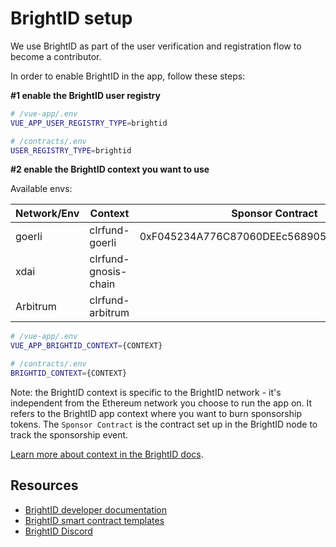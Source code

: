 # BrightID setup

We use BrightID as part of the user verification and registration flow to become a contributor.

In order to enable BrightID in the app, follow these steps:

**#1 enable the BrightID user registry**

```.sh
# /vue-app/.env
VUE_APP_USER_REGISTRY_TYPE=brightid

# /contracts/.env
USER_REGISTRY_TYPE=brightid
```

**#2 enable the BrightID context you want to use**

Available envs:

| Network/Env | Context | Sponsor Contract |
| ----------- | ------- | ---------------- |
| goerli | clrfund-goerli | 0xF045234A776C87060DEEc5689056455A24a59c08 |
| xdai | clrfund-gnosis-chain ||
| Arbitrum | clrfund-arbitrum ||


```.sh
# /vue-app/.env
VUE_APP_BRIGHTID_CONTEXT={CONTEXT}

# /contracts/.env
BRIGHTID_CONTEXT={CONTEXT}
```

Note: the BrightID context is specific to the BrightID network - it's independent from the Ethereum network you choose to run the app on. It refers to the BrightID app context where you want to burn sponsorship tokens.
The `Sponsor Contract` is the contract set up in the BrightID node to track the sponsorship event.


[Learn more about context in the BrightID docs](https://dev.brightid.org/docs/guides/ZG9jOjQxNTE1NDU-basic-integration).

## Resources

- [BrightID developer documentation](https://dev.brightid.org/)
- [BrightID smart contract templates](https://github.com/BrightID/BrightID-SmartContract)
- [BrightID Discord](https://discord.gg/8ECzHEAwug)
